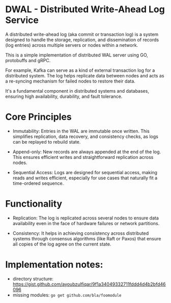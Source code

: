 DWAL - Distributed Write-Ahead Log Service
==========================================

A distributed write-ahead log (aka commit or transaction log) is a system designed to handle the storage, replication, and dissemination of records (log entries) across multiple servers or nodes within a network.

This is a simple implementation of distributed WAL server using GO, protobuffs and gRPC.

For example, Kafka can serve as a kind of external transaction log for a distributed system. The log helps replicate data between nodes and acts as a re-syncing mechanism for failed nodes to restore their data.

It's a fundamental component in distributed systems and databases, ensuring high availability, durability, and fault tolerance.

# Core Principles

* Immutability: Entries in the WAL are immutable once written. This simplifies replication, data recovery, and consistency checks, as logs can be replayed to rebuild state.

* Append-only: New records are always appended at the end of the log. This ensures efficient writes and straightforward replication across nodes.

* Sequential Access: Logs are designed for sequential access, making reads and writes efficient, especially for use cases that naturally fit a time-ordered sequence.

# Functionality

* Replication: The log is replicated across several nodes to ensure data availability even in the face of hardware failures or network partitions.

* Consistency: It helps in achieving consistency across distributed systems through consensus algorithms (like Raft or Paxos) that ensure all copies of the log agree on the current state.

# Implementation notes:
* directory structure: https://gist.github.com/ayoubzulfiqar/9f1a34049332711fddd4d4b2bfd46096
* missing modules: `go get github.com/bla/foomodule`